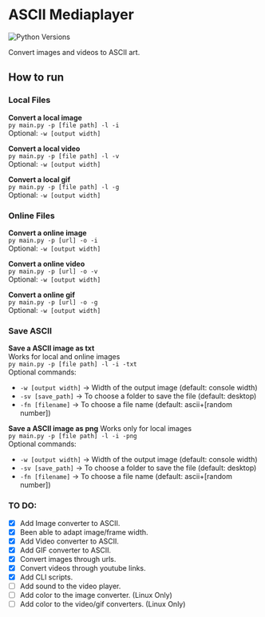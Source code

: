 # ASCII Mediaplayer
![Python Versions](https://img.shields.io/pypi/pyversions/django?logo=python&logoColor=white&style=for-the-badge)

Convert images and videos to ASCII art.

## How to run
### Local Files
**Convert a local image**  
`py main.py -p [file path] -l -i`  
Optional: `-w [output width]`

**Convert a local video**  
`py main.py -p [file path] -l -v`  
Optional: `-w [output width]`

**Convert a local gif**  
`py main.py -p [file path] -l -g`  
Optional: `-w [output width]`

### Online Files
**Convert a online image**  
`py main.py -p [url] -o -i`  
Optional: `-w [output width]`

**Convert a online video**  
`py main.py -p [url] -o -v`  
Optional: `-w [output width]`

**Convert a online gif**  
`py main.py -p [url] -o -g`  
Optional: `-w [output width]`

### Save ASCII
**Save a ASCII image as txt**  
Works for local and online images  
`py main.py -p [file path] -l -i -txt`  
Optional commands:  
- `-w [output width]` -> Width of the output image (default: console width)  
- `-sv [save_path]` -> To choose a folder to save the file (default: desktop)  
- `-fn [filename]` -> To choose a file name (default: ascii+[random number])

**Save a ASCII image as png**
Works only for local images  
`py main.py -p [file path] -l -i -png`  
Optional commands:  
- `-w [output width]` -> Width of the output image (default: console width)  
- `-sv [save_path]` -> To choose a folder to save the file (default: desktop)  
- `-fn [filename]` -> To choose a file name (default: ascii+[random number])

### TO DO:
- [X] Add Image converter to ASCII.
- [X] Been able to adapt image/frame width.
- [X] Add Video converter to ASCII.
- [X] Add GIF converter to ASCII.
- [X] Convert images through urls.
- [X] Convert videos through youtube links.
- [X] Add CLI scripts.
- [ ] Add sound to the video player.
- [ ] Add color to the image converter. (Linux Only)
- [ ] Add color to the video/gif converters. (Linux Only)